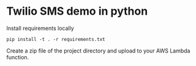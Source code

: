 # Twilio SMS demo in python 

Install requirements locally

  ```
  pip install -t . -r requirements.txt
  ```

Create a zip file of the project directory and upload to your AWS Lambda function.
